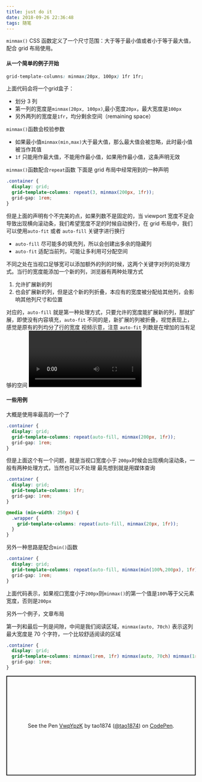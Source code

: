 ```yaml
---
title: just do it
date: 2018-09-26 22:36:48
tags: 随笔
---
```


`minmax()` CSS 函数定义了一个尺寸范围：大于等于最小值或者小于等于最大值，配合 grid 布局使用。

#### 从一个简单的例子开始

```css
grid-template-columns: minmax(20px, 100px) 1fr 1fr;
```
上面代码会将一个grid盒子：
- 划分 3 列
- 第一列的宽度是`minmax(20px, 100px)`,最小宽度`20px`，最大宽度是`100px`
- 另外两列的宽度是`1fr`，均分剩余空间（remaining space）

`minmax()`函数会校验参数
- 如果最小值`minmax(min,max)`大于最大值，那么最大值会被忽略，此时最小值被当作其值
- `1f` 只能用作最大值，不能用作最小值，如果用作最小值，这条声明无效

`minmax()`函数配合`repeat`函数
下面是 grid 布局中经常用到的一种声明
```css
.container {
  display: grid;
  grid-template-columns: repeat(3, minmax(200px, 1fr));
  grid-gap: 1rem;
}
```
但是上面的声明有个不完美的点，如果列数不是固定的，当 viewport 宽度不足会导致出现横向滚动条，我们希望宽度不足的时候自动换行，在 grid 布局中，我们可以使用`auto-fit` 或者 `auto-fill` 关键字进行换行

- `auto-fill` 尽可能多的填充列，所以会创建出多余的隐藏列
- `auto-fit` 适配当前列，可能让多利用可分配空间

不同之处在当视口足够宽可以添加额外的列的时候，这两个关键字对列的处理方式。当行的宽度能添加一个新的列，浏览器有两种处理方式
1. 允许扩展新的列
2. 也会扩展新的列，但是这个新的列折叠，本应有的宽度被分配给其他列，会影响其他列尺寸和位置

对应的，`auto-fill` 就是第一种处理方式，只要允许的宽度能扩展新的列，那就扩展，即使没有内容填充，`auto-fit` 不同的是，新扩展的列被折叠，视觉表现上，感觉是原有的列均分了行的宽度
视频示意，注意 `auto-fit` 列数是在增加的当有足够的空间
![resize-example](../img/resize.mov)

#### 一些用例

大概是使用率最高的一个了
```css
.container {
  display: grid;
  grid-template-columns: repeat(auto-fill, minmax(200px, 1fr));
  grid-gap: 1rem;
}
```
但是上面这个有一个问题，就是当视口宽度小于 `200px`时候会出现横向滚动条，一般有两种处理方式，当然也可以不处理
最先想到就是用媒体查询
```css
.container {
  display: grid;
  grid-template-columns: 1fr;
  grid-gap: 1rem;
}

@media (min-width: 250px) {
  .wrapper {
    grid-template-columns: repeat(auto-fill, minmax(20px, 1fr));
  }
}

```
另外一种思路是配合`min()`函数
```css
.container {
  display: grid;
  grid-template-columns: repeat(auto-fill, minmax(min(100%,200px), 1fr));
  grid-gap: 1rem;
}
```
上面代码表示，如果视口宽度小于`200px`则`minmax()`的第一个值是`100%`等于父元素宽度，否则是`200px`

另外一个例子，文章布局

第一列和最后一列是间隙，中间是我们阅读区域，`minmax(auto, 70ch)` 表示这列最大宽度是 70 个字符，一个比较舒适阅读的区域
```css
.container {
  display: grid;
  grid-template-columns: minmax(1rem, 1fr) minmax(auto, 70ch) minmax(1rem, 1fr);
  grid-gap: 1rem;
}
```
<p class="codepen" data-height="265" data-theme-id="light" data-default-tab="html,result" data-user="tao1874" data-slug-hash="VwpYpzK" style="height: 265px; box-sizing: border-box; display: flex; align-items: center; justify-content: center; border: 2px solid; margin: 1em 0; padding: 1em;" data-pen-title="VwpYpzK">
  <span>See the Pen <a href="https://codepen.io/tao1874/pen/VwpYpzK">
  VwpYpzK</a> by tao1874 (<a href="https://codepen.io/tao1874">@tao1874</a>)
  on <a href="https://codepen.io">CodePen</a>.</span>
</p>
<script async src="https://cpwebassets.codepen.io/assets/embed/ei.js"></script>
